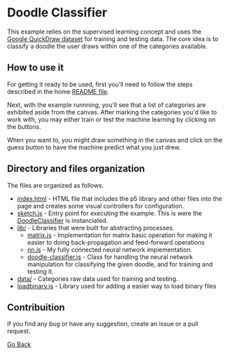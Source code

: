# Doodle Classifier

This example relies on the supervised learning concept and uses the [Google QuickDraw dataset][1] for training and testing data. The core idea is to classify a doodle the user draws within one of the categories available.

## How to use it

For getting it ready to be used, first you'll need to follow the steps described in the home [README file][2].

Next, with the example runnning, you'll see that a list of categories are exhibited aside from the canvas. After marking the categories you'd like to work with, you may either train or test the machine learning by clicking on the buttons.

When you want to, you might draw something in the canvas and click on the guess button to have the machine predict what you just drew. 

## Directory and files organization

The files are organized as follows.

- [index.html](./index.html) - HTML file that includes the p5 library and other files into the page and creates some visual controllers for configuration.
- [sketch.js](./sketch.js) - Entry point for executing the example. This is were the [DoodleClassifier](./lib/doodle-classifier.js) is instanciated.
- [lib/](./lib) - Libraries that were built for abstracting processes.
    * [matrix.js](./lib/matrix.js) - Implementation for matrix basic operation for making it easier to doing back-propagation and feed-forward operations
    * [nn.js](./lib/nn.js) - My fully connected neural network implementation.
    * [doodle-classifier.js](./lib/doodle-classifier.js) - Class for handling the neural network manipulation for classifying the given doodle, and for training and testing it.
- [data/](./data) - Categories raw data used for training and testing.
- [loadbinary.js](./loadbinary.js) - Library used for adding a easier way to load binary files

## Contribuition

If you find any bug or have any suggestion, create an issue or a pull request.

[Go Back](../README.md)

[1]: https://quickdraw.withgoogle.com/data
[2]: ../README.md